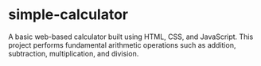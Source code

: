 # simple-calculator
A basic web-based calculator built using HTML, CSS, and JavaScript. This project performs fundamental arithmetic operations such as addition, subtraction, multiplication, and division.
